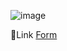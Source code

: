 ![image](https://github.com/DIGORACCOON4279/Form/assets/88150970/0892413a-cc6d-4ad8-80a4-6c3436a1aee0)</br>



🚀Link [Form](https://digoraccoon4279.github.io/Form/)
